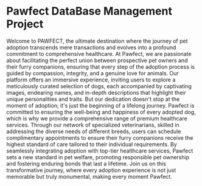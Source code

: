 # Pawfect DataBase Management Project
Welcome to PAWFECT, the ultimate destination where the journey of pet adoption transcends mere transactions and evolves into a profound commitment to comprehensive healthcare. At Pawfect, we are passionate about facilitating the perfect union between prospective pet owners and their furry companions, ensuring that every step of the adoption process is guided by compassion, integrity, and a genuine love for animals. Our platform offers an immersive experience, inviting users to explore a meticulously curated selection of dogs, each accompanied by captivating images, endearing names, and in-depth descriptions that highlight their unique personalities and traits. But our dedication doesn't stop at the moment of adoption; it's just the beginning of a lifelong journey. Pawfect is committed to ensuring the well-being and happiness of every adopted dog, which is why we provide a comprehensive range of premium healthcare services. Through our network of specialized veterinarians, skilled in addressing the diverse needs of different breeds, users can schedule complimentary appointments to ensure their furry companions receive the highest standard of care tailored to their individual requirements. By seamlessly integrating adoption with top-tier healthcare services, Pawfect sets a new standard in pet welfare, promoting responsible pet ownership and fostering enduring bonds that last a lifetime. Join us on this transformative journey, where every adoption experience is not just memorable but truly monumental, making every moment Pawfect.
